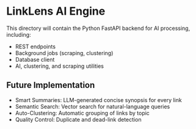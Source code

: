 # LinkLens AI Engine

This directory will contain the Python FastAPI backend for AI processing, including:

- REST endpoints
- Background jobs (scraping, clustering)
- Database client
- AI, clustering, and scraping utilities

## Future Implementation

- Smart Summaries: LLM-generated concise synopsis for every link
- Semantic Search: Vector search for natural-language queries
- Auto-Clustering: Automatic grouping of links by topic
- Quality Control: Duplicate and dead-link detection 